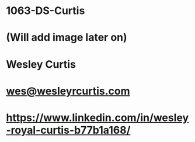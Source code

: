 # 1063-DS-Curtis
# (Will add image later on)
# Wesley Curtis
# wes@wesleyrcurtis.com
# https://www.linkedin.com/in/wesley-royal-curtis-b77b1a168/
